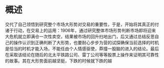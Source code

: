 # 概述
交代了自己领悟到研究整个市场大形势对交易的重要性，于是，开始将其真正的付诸于行动，在交易上的运用：1906年，通过研究整体市场形势判断市场即将迎来大危机就立即满仓一次性卖空，结果被市场的回升扫地出门，后又通过总结反思自己的操作认识到正确判断了大形势，也要耐心步步为营的试探确保当前选择的时机是恰当的时机才能入场，不能任由个人情感驱使，莽撞一股脑的进入的结论。最后在采取该结论在随后的北太平铁路公司、雷丁公司等等股票上操作来证明其可靠性的故事。其在大形势面前越坚挺，下跌的时候就下跌的越
